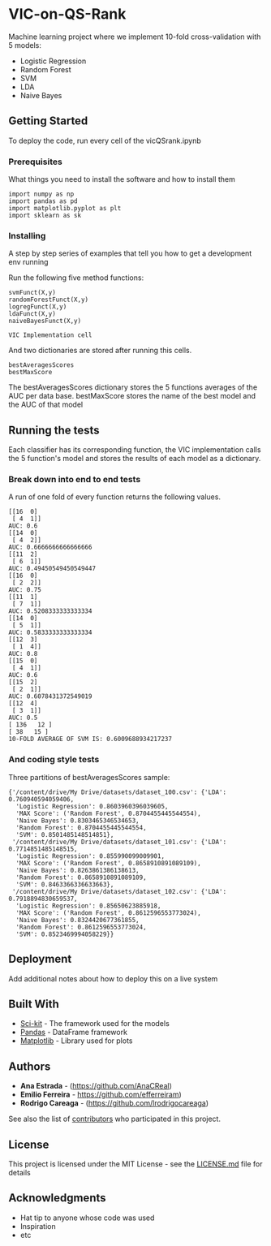 # VIC-on-QS-Rank
Machine learning project where we implement 10-fold cross-validation with 5 models:
- Logistic Regression
- Random Forest
- SVM
- LDA
- Naive Bayes
## Getting Started

To deploy the code, run every cell of the vicQSrank.ipynb 

### Prerequisites

What things you need to install the software and how to install them

```
import numpy as np
import pandas as pd
import matplotlib.pyplot as plt
import sklearn as sk
```

### Installing

A step by step series of examples that tell you how to get a development env running

Run the following five method functions:

```
svmFunct(X,y)
randomForestFunct(X,y)
logregFunct(X,y)
ldaFunct(X,y)
naiveBayesFunct(X,y)

VIC Implementation cell 
```

And two dictionaries are stored after running this cells.

```
bestAveragesScores
bestMaxScore
```

The bestAveragesScores dictionary stores the 5 functions averages of the AUC per data base.
bestMaxScore stores the name of the best model and the AUC of that model

## Running the tests

Each classifier has its corresponding function, the VIC implementation calls the 5 function's model and stores the results of each model as a dictionary.

### Break down into end to end tests

A run of one fold of every function returns the following values.

```
[[16  0]
 [ 4  1]]
AUC: 0.6
[[14  0]
 [ 4  2]]
AUC: 0.6666666666666666
[[11  2]
 [ 6  1]]
AUC: 0.49450549450549447
[[16  0]
 [ 2  2]]
AUC: 0.75
[[11  1]
 [ 7  1]]
AUC: 0.5208333333333334
[[14  0]
 [ 5  1]]
AUC: 0.5833333333333334
[[12  3]
 [ 1  4]]
AUC: 0.8
[[15  0]
 [ 4  1]]
AUC: 0.6
[[15  2]
 [ 2  1]]
AUC: 0.6078431372549019
[[12  4]
 [ 3  1]]
AUC: 0.5
[ 136   12 ]
[ 38   15 ]
10-FOLD AVERAGE OF SVM IS: 0.6009688934217237
```

### And coding style tests

Three partitions of bestAveragesScores sample:

```
{'/content/drive/My Drive/datasets/dataset_100.csv': {'LDA': 0.760940594059406,
  'Logistic Regression': 0.8603960396039605,
  'MAX Score': ('Random Forest', 0.8704455445544554),
  'Naive Bayes': 0.8303465346534653,
  'Random Forest': 0.8704455445544554,
  'SVM': 0.8501485148514851},
 '/content/drive/My Drive/datasets/dataset_101.csv': {'LDA': 0.7714851485148515,
  'Logistic Regression': 0.855990099009901,
  'MAX Score': ('Random Forest', 0.8658910891089109),
  'Naive Bayes': 0.8263861386138613,
  'Random Forest': 0.8658910891089109,
  'SVM': 0.8463366336633663},
 '/content/drive/My Drive/datasets/dataset_102.csv': {'LDA': 0.7918894830659537,
  'Logistic Regression': 0.85650623885918,
  'MAX Score': ('Random Forest', 0.8612596553773024),
  'Naive Bayes': 0.8324420677361855,
  'Random Forest': 0.8612596553773024,
  'SVM': 0.8523469994058229}}
```

## Deployment

Add additional notes about how to deploy this on a live system

## Built With

* [Sci-kit](https://scikit-learn.org/stable/) - The framework used for the models
* [Pandas](https://pandas.pydata.org) - DataFrame framework
* [Matplotlib](https://matplotlib.org) - Library used for plots

## Authors

* **Ana Estrada** - (https://github.com/AnaCReal)
* **Emilio Ferreira** - https://github.com/efferreiram)
* **Rodrigo Careaga** - (https://github.com/lrodrigocareaga)

See also the list of [contributors](https://github.com/your/project/contributors) who participated in this project.

## License

This project is licensed under the MIT License - see the [LICENSE.md](LICENSE.md) file for details

## Acknowledgments

* Hat tip to anyone whose code was used
* Inspiration
* etc
